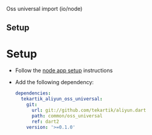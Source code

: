 Oss universal import (io/node)

## Setup

# Setup

- Follow the [node app setup](https://github.com/tekartik/app_node_utils.dart/tree/master/app_build) instructions

- Add the following dependency:

  ```yaml
  dependencies:
    tekartik_aliyun_oss_universal:
      git:
        url: git://github.com/tekartik/aliyun.dart
        path: common/oss_universal
        ref: dart2
      version: '>=0.1.0'
  ```